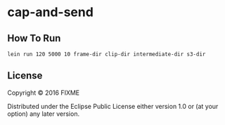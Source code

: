 # cap-and-send

## How To Run

`
lein run 120 5000 10 frame-dir clip-dir intermediate-dir s3-dir
`

## License

Copyright © 2016 FIXME

Distributed under the Eclipse Public License either version 1.0 or (at
your option) any later version.
